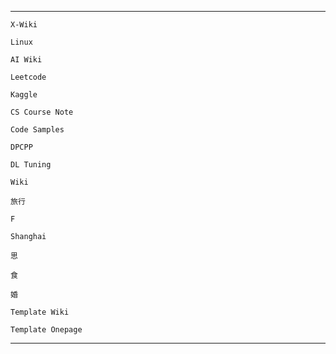 
----

<!-- ko-fi :id=junxnone.github.io/xwiki :color=#1599d6 -->
    X-Wiki
<!-- ko-fi -->
<!-- ko-fi :id=junxnone.github.io/linux :color=#1599d6 -->
    Linux
<!-- ko-fi -->
<!-- ko-fi :id=junxnone.github.io/aiwiki :color=#1599d6 -->
    AI Wiki
<!-- ko-fi -->
<!-- ko-fi :id=junxnone.github.io/leetcode :color=#1599d6 -->
    Leetcode
<!-- ko-fi -->
<!-- ko-fi :id=junxnone.github.io/kaggle :color=#1599d6 -->
    Kaggle 
<!-- ko-fi -->
<!-- ko-fi :id=junxnone.github.io/csc :color=#1599d6 -->
    CS Course Note
<!-- ko-fi -->
<!-- ko-fi :id=junxnone.github.io/samples :color=#1599d6 -->
    Code Samples
<!-- ko-fi -->
<!-- ko-fi :id=junxnone.github.io/dpcpp :color=#1599d6 -->
    DPCPP
<!-- ko-fi -->
<!-- ko-fi :id=junxnone.github.io/tpcn :color=#1599d6 -->
    DL Tuning
<!-- ko-fi -->
<!-- ko-fi :id=junxnone.github.io/wiki :color=#1599d6 -->
    Wiki
<!-- ko-fi -->
<!-- ko-fi :id=junxnone.github.io/t :color=#1599d6 -->
    旅行
<!-- ko-fi -->
<!-- ko-fi :id=junxnone.github.io/F :color=#1599d6 -->
    F
<!-- ko-fi -->
<!-- ko-fi :id=junxnone.github.io/sh :color=#1599d6 -->
    Shanghai
<!-- ko-fi -->
<!-- ko-fi :id=junxnone.github.io/s :color=#1599d6 -->
    思
<!-- ko-fi -->
<!-- ko-fi :id=junxnone.github.io/shi :color=#1599d6 -->
    食
<!-- ko-fi -->
<!-- ko-fi :id=junxnone.github.io/jh :color=#1599d6 -->
    婚
<!-- ko-fi -->
<!-- ko-fi :id=junxnone.github.io/twiki :color=#1599d6 -->
    Template Wiki
<!-- ko-fi -->
<!-- ko-fi :id=junxnone.github.io/onepage :color=#1599d6 -->
    Template Onepage
<!-- ko-fi -->

----
